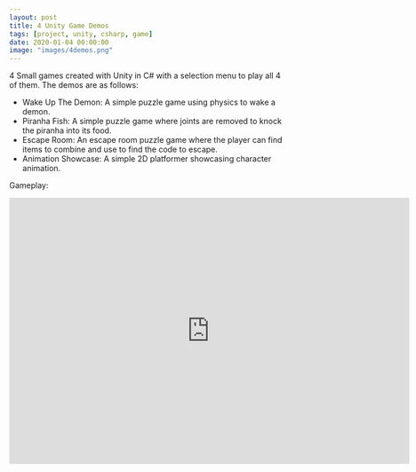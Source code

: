 ```yaml
---
layout: post
title: 4 Unity Game Demos
tags: [project, unity, csharp, game]
date: 2020-01-04 00:00:00
image: "images/4demos.png"
---
```


4 Small games created with Unity in C# with a selection menu to play all 4 of them.
The demos are as follows:
* Wake Up The Demon: A simple puzzle game using physics to wake a demon.
* Piranha Fish: A simple puzzle game where joints are removed to knock the piranha into its food.
* Escape Room: An escape room puzzle game where the player can find items to combine and use to find the code to escape.
* Animation Showcase: A simple 2D platformer showcasing character animation.

Gameplay:
<iframe width="720" height="480" src="http://www.youtube.com/embed/h1kzxdgPsYE" frameborder="0" allow="accelerometer; autoplay; encrypted-media; gyroscope; picture-in-picture" allowfullscreen>&nbsp</iframe>